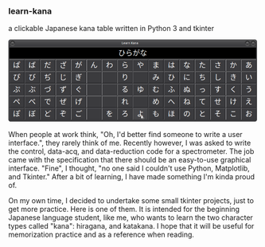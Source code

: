 ### learn-kana
a clickable Japanese kana table written in Python 3 and tkinter 

<img src="./imgs/lk.png" width="500">

When people at work think, "Oh, I'd better find someone to write a user interface.", they rarely think of me. Recently however, I was asked to write the control, data-acq, and data-reduction code for a spectrometer. The job came with the specification that there should be an easy-to-use graphical interface. "Fine", I thought, "no one said I couldn't use Python, Matplotlib, and Tkinter." After a bit of learning, I have made something I'm kinda proud of.  

On my own time, I decided to undertake some small tkinter projects, just to get more practice. Here is one of them. It is intended for the beginning Japanese language student, like me, who wants to learn the two character types called "kana": hiragana, and katakana. I hope that it will be useful for memorization practice and as a reference when reading.  

